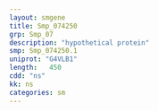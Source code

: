 ```yaml
---
layout: smgene
title: Smp_074250
grp: Smp_07
description: "hypothetical protein"
smp: Smp_074250.1
uniprot: "G4VLB1"
length:   450
cdd: "ns"
kk: ns
categories: sm
---
```

